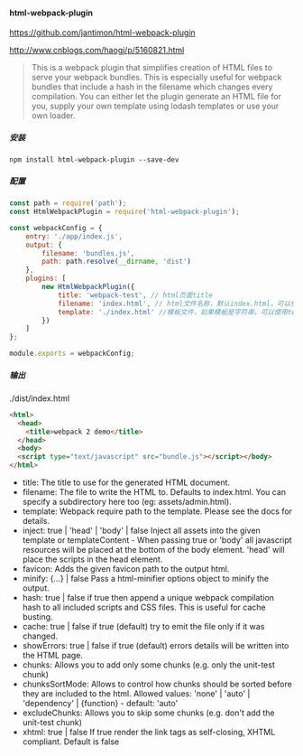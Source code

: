 #### html-webpack-plugin

https://github.com/jantimon/html-webpack-plugin

http://www.cnblogs.com/haogj/p/5160821.html

> This is a webpack plugin that simplifies creation of HTML files to serve your webpack bundles. This is especially useful for webpack bundles that include a hash in the filename which changes every compilation. You can either let the plugin generate an HTML file for you, supply your own template using lodash templates or use your own loader.

##### 安装

`npm install html-webpack-plugin --save-dev`

##### 配置

```javascript
const path = require('path');
const HtmlWebpackPlugin = require('html-webpack-plugin');

const webpackConfig = {
    entry: './app/index.js',
    output: {
        filename: 'bundles.js',
        path: path.resolve(__dirname, 'dist')
    },
    plugins: [
        new HtmlWebpackPlugin({
            title: 'webpack-test', // html页面title
            filename: 'index.html', // html文件名称，默认index.html，可以使用子目录，eg: assets/admin.html
            template: './index.html' //模板文件，如果模板是字符串，可以使用templateContent
        })
    ]
};

module.exports = webpackConfig;
```

##### 输出

./dist/index.html

```html
<html>
  <head>
    <title>webpack 2 demo</title>
  </head>
  <body>
  <script type="text/javascript" src="bundle.js"></script></body>
</html>
```

* title: The title to use for the generated HTML document.
* filename: The file to write the HTML to. Defaults to index.html. You can specify a subdirectory here too (eg: assets/admin.html).
* template: Webpack require path to the template. Please see the docs for details.
* inject: true | 'head' | 'body' | false Inject all assets into the given template or templateContent - When passing true or 'body' all javascript resources will be placed at the bottom of the body element. 'head' will place the scripts in the head element.
* favicon: Adds the given favicon path to the output html.
* minify: {...} | false Pass a html-minifier options object to minify the output.
* hash: true | false if true then append a unique webpack compilation hash to all included scripts and CSS files. This is useful for cache busting.
* cache: true | false if true (default) try to emit the file only if it was changed.
* showErrors: true | false if true (default) errors details will be written into the HTML page.
* chunks: Allows you to add only some chunks (e.g. only the unit-test chunk)
* chunksSortMode: Allows to control how chunks should be sorted before they are included to the html. Allowed values: 'none' | 'auto' | 'dependency' | {function} - default: 'auto'
* excludeChunks: Allows you to skip some chunks (e.g. don't add the unit-test chunk)
* xhtml: true | false If true render the link tags as self-closing, XHTML compliant. Default is false
